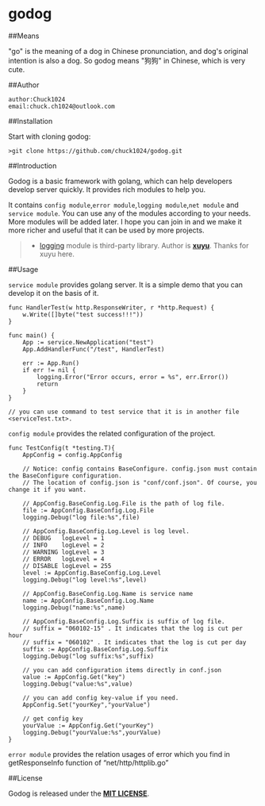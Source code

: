 # godog

##Means

"go" is the meaning of a dog in Chinese pronunciation, and dog's original intention is also a dog. So godog means "狗狗" in Chinese, which is very cute.


##Author

```
author:Chuck1024
email:chuck.ch1024@outlook.com
```

##Installation

Start with cloning godog:

```
>git clone https://github.com/chuck1024/godog.git
```

##Introduction

Godog is a basic framework with golang, which can help developers develop server quickly. It provides rich modules to help you.

It contains `config module`,`error module`,`logging module`,`net module` and `service module`. You can use any of the modules according to your needs. More modules will be added later. I hope you can join in and we make it more richer and useful that it can be used by more projects.

>* [logging](https://github.com/xuyu/logging)  module is third-party library. Author is [**xuyu**](https://github.com/xuyu). Thanks for xuyu here.  

##Usage

`service module` provides golang server. It is a simple demo that you can develop it on the basis of it.

```
func HandlerTest(w http.ResponseWriter, r *http.Request) {
	w.Write([]byte("test success!!!"))
}

func main() {
	App := service.NewApplication("test")
	App.AddHandlerFunc("/test", HandlerTest)

	err := App.Run()
	if err != nil {
		logging.Error("Error occurs, error = %s", err.Error())
		return
	}
}

// you can use command to test service that it is in another file <serviceTest.txt>.
```

`config module` provides the related configuration of the project.

```
func TestConfig(t *testing.T){
	AppConfig = config.AppConfig

	// Notice: config contains BaseConfigure. config.json must contain the BaseConfigure configuration.
	// The location of config.json is "conf/conf.json". Of course, you change it if you want.

	// AppConfig.BaseConfig.Log.File is the path of log file.
	file := AppConfig.BaseConfig.Log.File
	logging.Debug("log file:%s",file)

	// AppConfig.BaseConfig.Log.Level is log level.
	// DEBUG   logLevel = 1
	// INFO    logLevel = 2
	// WARNING logLevel = 3
	// ERROR   logLevel = 4
	// DISABLE logLevel = 255
	level := AppConfig.BaseConfig.Log.Level
	logging.Debug("log level:%s",level)

	// AppConfig.BaseConfig.Log.Name is service name
	name := AppConfig.BaseConfig.Log.Name
	logging.Debug("name:%s",name)

	// AppConfig.BaseConfig.Log.Suffix is suffix of log file.
	// suffix = "060102-15" . It indicates that the log is cut per hour
	// suffix = "060102" . It indicates that the log is cut per day
	suffix := AppConfig.BaseConfig.Log.Suffix
	logging.Debug("log suffix:%s",suffix)

	// you can add configuration items directly in conf.json
	value := AppConfig.Get("key")
	logging.Debug("value:%s",value)

	// you can add config key-value if you need.
	AppConfig.Set("yourKey","yourValue")

	// get config key
	yourValue := AppConfig.Get("yourKey")
	logging.Debug("yourValue:%s",yourValue)
}
```

`error module` provides the relation usages of error which you find in getResponseInfo function of “net/http/httplib.go”

##License

Godog is released under the [**MIT LICENSE**](http://opensource.org/licenses/mit-license.php).  

